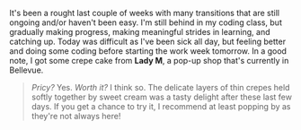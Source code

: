 It's been a rought last couple of weeks with many transitions that are still ongoing and/or haven't been easy. I'm still behind in my coding class, but gradually making progress, making meaningful strides in learning, and catching up. Today was difficult as I've been sick all day, but feeling better and doing some coding before starting the work week tomorrow. 
In a good note, I got some crepe cake from **Lady M**, a pop-up shop that's currently in Bellevue.
>_Pricy?_ Yes.
>_Worth it?_ I think so.
The delicate layers of thin crepes held softly together by sweet cream was a tasty delight after these last few days. 
If you get a chance to try it, I recommend at least popping by as they're not always here!